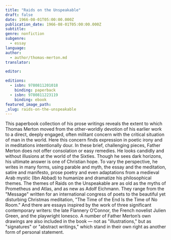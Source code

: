 ```yaml
---
title: "Raids on the Unspeakable"
draft: false
date: 1966-08-01T05:00:00.000Z
publication_date: 1966-08-01T05:00:00.000Z
subtitle:
genre: nonfiction
subgenre:
  - essay
language:
author:
  - author/thomas-merton.md
translator:

editor:

editions:
  - isbn: 9780811201018
    binding: paperback
  - isbn: 9780811223119
    binding: ebook
featured_image_path:
_slug: raids-on-the-unspeakable
---
```


This paperbook collection of his prose writings reveals the extent to which Thomas Merton moved from the other-worldly devotion of his earlier work to a direct, deeply engaged, often militant concern with the critical situation of man in the world. Here this concern finds expression in poetic irony and in meditations intentionally dour. In these brief, challenging pieces, Father Merton does not offer consolation or easy remedies. He looks candidly and without illusions at the world of the Sixties. Though he sees dark horizons, his ultimate answer is one of Christian hope. To vary the perspective, he writes in many forms, using parable and myth, the essay and the meditation, satire and manifesto, prose poetry and even adaptations from a medieval Arab mystic (Ibn Abbad) to humanize and dramatize his philosophical themes. The themes of Raids on the Unspeakable are as old as the myths of Prometheus and Atlas, and as new as Adolf Eichmann. They range from the "Message" written for an international congress of poets to the beautiful yet disturbing Christmas meditation, "The Time of the End Is the Time of No Room." And there are essays inspired by the work of three significant contemporary writers: the late Flannery O’Connor, the French novelist Julien Green, and the playwright lonesco. A number of Father Merton’s own drawings are also included in the book — not as "illustrations," but as "signatures" or "abstract writings," which stand in their own right as another form of personal statement.

